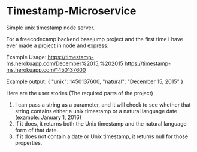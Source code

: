 # Timestamp-Microservice
Simple unix timestamp node server.

For a freecodecamp backend basejump project and the first time I have ever made a project in node and express.

Example Usage:
https://timestamp-ms.herokuapp.com/December%2015,%202015
https://timestamp-ms.herokuapp.com/1450137600

Example output: 
{ "unix": 1450137600, "natural": "December 15, 2015" }

Here are the user stories (The required parts of the project)

1) I can pass a string as a parameter, and it will check to see whether that string contains either a unix timestamp or a natural language date (example: January 1, 2016)
2) If it does, it returns both the Unix timestamp and the natural language form of that date.
3) If it does not contain a date or Unix timestamp, it returns null for those properties.

